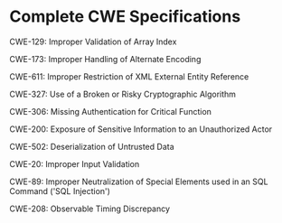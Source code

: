 

# Complete CWE Specifications

CWE-129: Improper Validation of Array Index

CWE-173: Improper Handling of Alternate Encoding

CWE-611: Improper Restriction of XML External Entity Reference

CWE-327: Use of a Broken or Risky Cryptographic Algorithm

CWE-306: Missing Authentication for Critical Function

CWE-200: Exposure of Sensitive Information to an Unauthorized Actor

CWE-502: Deserialization of Untrusted Data

CWE-20: Improper Input Validation

CWE-89: Improper Neutralization of Special Elements used in an SQL Command ('SQL Injection')

CWE-208: Observable Timing Discrepancy